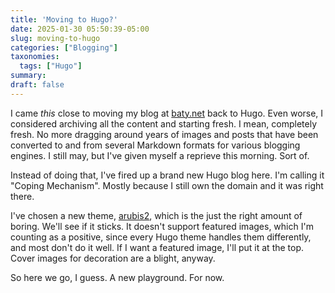 ```yaml
---
title: 'Moving to Hugo?'
date: 2025-01-30 05:50:39-05:00
slug: moving-to-hugo
categories: ["Blogging"]
taxonomies:
  tags: ["Hugo"]
summary: 
draft: false
---
```


I came _this_ close to moving my blog at [baty.net](https://baty.net) back to Hugo. Even worse, I considered archiving all the content and starting fresh. I mean, completely fresh. No more dragging around years of images and posts that have been converted to and from several Markdown formats for various blogging engines. I still may, but I've given myself a reprieve this morning. Sort of.

<!--more-->

Instead of doing that, I've fired up a brand new Hugo blog here. I'm calling it "Coping Mechanism". Mostly because I still own the domain and it was right there.

I've chosen a new theme, [arubis2](https://github.com/Junyi-99/hugo-theme-anubis2), which is the just the right amount of boring. We'll see if it sticks. It doesn't support featured images, which I'm counting as a positive, since every Hugo theme handles them differently, and most don't do it well. If I want a featured image, I'll put it at the top. Cover images for decoration are a blight, anyway.

So here we go, I guess. A new playground. For now.
